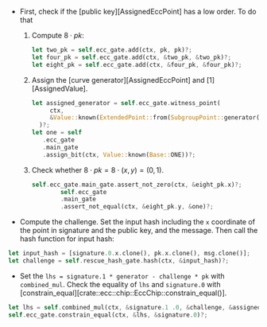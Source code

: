 * First, check if the [public key][AssignedEccPoint] has a low order. To do that
  1. Compute $8 \cdot pk$:
        ```rust
        let two_pk = self.ecc_gate.add(ctx, pk, pk)?;
        let four_pk = self.ecc_gate.add(ctx, &two_pk, &two_pk)?;
        let eight_pk = self.ecc_gate.add(ctx, &four_pk, &four_pk)?;
        ```

  2. Assign the [curve generator][AssignedEccPoint] and [1][AssignedValue].
      ```rust
      let assigned_generator = self.ecc_gate.witness_point(
           ctx,
           &Value::known(ExtendedPoint::from(SubgroupPoint::generator()).to_affine()),
        )?;
      let one = self
         .ecc_gate
         .main_gate
         .assign_bit(ctx, Value::known(Base::ONE))?;
      ```
     
  3. Check whether $8 \cdot pk = 8 \cdot (x, y) = (0, 1)$.
     ```rust
     self.ecc_gate.main_gate.assert_not_zero(ctx, &eight_pk.x)?;
             self.ecc_gate
             .main_gate
             .assert_not_equal(ctx, &eight_pk.y, &one)?;
     ```
* Compute the challenge. Set the input hash including the `x` coordinate of the point in signature and the public key, and the message. Then call the hash function for input hash:
``` rust
let input_hash = [signature.0.x.clone(), pk.x.clone(), msg.clone()];
let challenge = self.rescue_hash_gate.hash(ctx, &input_hash)?;
```
* Set the `lhs = signature.1 * generator - challenge * pk` with `combined_mul`.
Check the equality of `lhs` and `signature.0` with [constrain_equal][crate::ecc::chip::EccChip::constrain_equal()].
```rust
let lhs = self.combined_mul(ctx, &signature.1 .0, &challenge, &assigned_generator, pk)?;
self.ecc_gate.constrain_equal(ctx, &lhs, &signature.0)?;
```